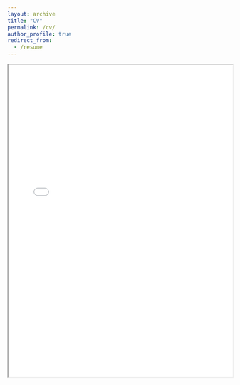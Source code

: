 ```yaml
---
layout: archive
title: "CV"
permalink: /cv/
author_profile: true
redirect_from:
  - /resume
---
```


<html>
  <body>
    <center><iframe src="[[https://leonardoflori.github.io/files/Curriculum_Vitae.pdf](https://www.dropbox.com/scl/fi/sg5194t75t04ymahyct86/Jairo_cv.pdf](https://github.com/jaairomacedo/jaairomacedo.github.io/blob/master/files/Jairo_cv.pdf)?rlkey=l5kmpi5tps3zy2gsu3ddthp36&st=vrlwvj7m&dl=0)" width="100%" height="700">
      <style>
        html, body { height: 100%; }
        body {overflow: hidden; margin: 0; }
        iframe {width: 100%; }
      </style>
      </iframe></center>
  </body>
  </html>
